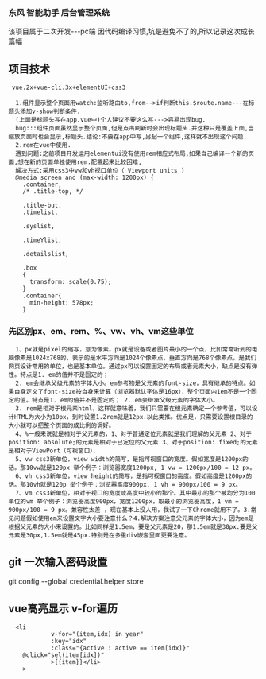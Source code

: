
### 东风 智能助手 后台管理系统

  该项目属于二次开发---pc端
  因代码编译习惯,坑是避免不了的,所以记录这次成长篇幅
  
  ## 项目技术
     vue.2x+vue-cli.3x+elementUI+css3
    
      1.组件显示整个页面用watch:监听路由to,from-->if判断this.$route.name---在标题头添加v-show判断条件.
      (上面是标题头写在app.vue中)个人建议不要这么写--->容易出现bug.    
      bug:::组件页面虽然显示整个页面,但是点击刷新时会出现标题头.并这种只是覆盖上面,当缩放页面时也会显示,标题头.结论:不要在app中写,另起一个组件,这样就不出现这个问题.
      2.rem在vue中使用.
      遇到问题:之前项目开发运用elementui没有使用rem相应式布局,如果自己编译一个新的页面,想在新的页面单独使用rem.配置起来比较困难,
      解决方式:采用css3中vw和vh视口单位（ Viewport units )
      @media screen and (max-width: 1200px) {
        .container,
        /* .title-top, */

        .title-but,
        .timelist,

        .syslist,

        .timeYlist,

        .detailslist,

        .box
        {
          transform: scale(0.75);
        }
        .container{
          min-height: 578px;
        }
        
  ### 先区别px、em、rem、%、vw、vh、vm这些单位
      1、px就是pixel的缩写，意为像素。px就是设备或者图片最小的一个点，比如常常听到的电脑像素是1024x768的，表示的是水平方向是1024个像素点，垂直方向是768个像素点。是我们网页设计常用的单位，也是基本单位。通过px可以设置固定的布局或者元素大小，缺点是没有弹性。特点是1. em的值并不是固定的； 
      2. em会继承父级元素的字体大小。em参考物是父元素的font-size，具有继承的特点。如果自身定义了font-size按自身来计算（浏览器默认字体是16px），整个页面内1em不是一个固定的值。特点是1. em的值并不是固定的； 2. em会继承父级元素的字体大小。
      3. rem是相对于根元素html，这样就意味着，我们只需要在根元素确定一个参考值，可以设计HTML为大小为10px，到时设置1.2rem就是12px.以此类推。优点是，只需要设置根目录的大小就可以把整个页面的成比例的调好。
      4、%一般来说就是相对于父元素的，1、对于普通定位元素就是我们理解的父元素 2、对于position: absolute;的元素是相对于已定位的父元素 3、对于position: fixed;的元素是相对于ViewPort（可视窗口），
      5、vw css3新单位，view width的简写，是指可视窗口的宽度。假如宽度是1200px的话。那10vw就是120px 举个例子：浏览器宽度1200px, 1 vw = 1200px/100 = 12 px。
      6、vh css3新单位，view height的简写，是指可视窗口的高度。假如高度是1200px的话。那10vh就是120p 举个例子：浏览器高度900px, 1 vh = 900px/100 = 9 px。
      7、vm css3新单位，相对于视口的宽度或高度中较小的那个。其中最小的那个被均分为100单位的vm 举个例子：浏览器高度900px，宽度1200px，取最小的浏览器高度，1 vm = 900px/100 = 9 px。兼容性太差 ，现在基本上没人用，我试了一下Chrome就用不了。3.常见问题假如使用em来设置文字大小要注意什么？4.解决方案注意父元素的字体大小，因为em是根据父元素的大小来设置的。比如同样是1.5em，要是父元素是20，那1.5em就是30px.要是父元素是30px,1.5em就是45px.特别是在多重div嵌套里面更要注意。


## git 一次输入密码设置
  git config --global credential.helper store
## vue高亮显示 v-for遍历
	
	  <li 
				v-for="(item,idx) in year" 
				:key="idx"
				:class="{active : active == item[idx]}" 
        @click="sel(item[idx])"
				>{{item}}</li>
        >
